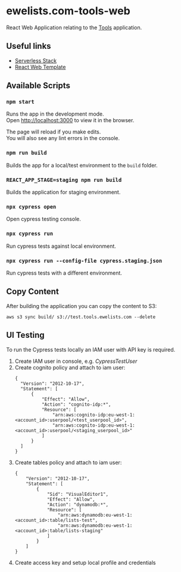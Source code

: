 # ewelists.com-tools-web

React Web Application relating to the [Tools](https://github.com/Alex-Burgess/ewelists.com-tools) application.

## Useful links
- [Serverless Stack](https://serverless-stack.com)
- [React Web Template](https://www.creative-tim.com/product/material-dashboard-react)

## Available Scripts

### `npm start`
Runs the app in the development mode.<br>
Open [http://localhost:3000](http://localhost:3000) to view it in the browser.

The page will reload if you make edits.<br>
You will also see any lint errors in the console.

### `npm run build`
Builds the app for a local/test environment to the `build` folder.

### `REACT_APP_STAGE=staging npm run build`
Builds the application for staging environment.

### `npx cypress open`
Open cypress testing console.

### `npx cypress run`
Run cypress tests against local environment.

### `npx cypress run --config-file cypress.staging.json`
Run cypress tests with a different environment.

## Copy Content
After building the application you can copy the content to S3:
```
aws s3 sync build/ s3://test.tools.ewelists.com --delete
```

## UI Testing
To run the Cypress tests locally an IAM user with API key is required.

1. Create IAM user in console, e.g. *CypressTestUser*
1. Create cognito policy and attach to iam user:
    ```
    {
      "Version": "2012-10-17",
      "Statement": [
          {
              "Effect": "Allow",
              "Action": "cognito-idp:*",
              "Resource": [
                  "arn:aws:cognito-idp:eu-west-1:<account_id>:userpool/<test_userpool_id>",
                  "arn:aws:cognito-idp:eu-west-1:<account_id>:userpool/<staging_userpool_id>"
              ]
          }
      ]
    }
    ```
1. Create tables policy and attach to iam user:
    ```
    {
        "Version": "2012-10-17",
        "Statement": [
            {
                "Sid": "VisualEditor1",
                "Effect": "Allow",
                "Action": "dynamodb:*",
                "Resource": [
                    "arn:aws:dynamodb:eu-west-1:<account_id>:table/lists-test",
                    "arn:aws:dynamodb:eu-west-1:<account_id>:table/lists-staging"
                ]
            }
        ]
    }
    ```
1. Create access key and setup local profile and credentials
